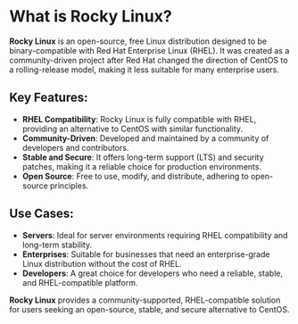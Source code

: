 # What is Rocky Linux?

**Rocky Linux** is an open-source, free Linux distribution designed to be binary-compatible with Red Hat Enterprise Linux (RHEL). It was created as a community-driven project after Red Hat changed the direction of CentOS to a rolling-release model, making it less suitable for many enterprise users.

## Key Features:
- **RHEL Compatibility**: Rocky Linux is fully compatible with RHEL, providing an alternative to CentOS with similar functionality.
- **Community-Driven**: Developed and maintained by a community of developers and contributors.
- **Stable and Secure**: It offers long-term support (LTS) and security patches, making it a reliable choice for production environments.
- **Open Source**: Free to use, modify, and distribute, adhering to open-source principles.

## Use Cases:
- **Servers**: Ideal for server environments requiring RHEL compatibility and long-term stability.
- **Enterprises**: Suitable for businesses that need an enterprise-grade Linux distribution without the cost of RHEL.
- **Developers**: A great choice for developers who need a reliable, stable, and RHEL-compatible platform.

**Rocky Linux** provides a community-supported, RHEL-compatible solution for users seeking an open-source, stable, and secure alternative to CentOS.

